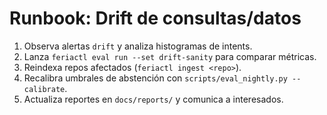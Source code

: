 # Runbook: Drift de consultas/datos

1. Observa alertas `drift` y analiza histogramas de intents.
2. Lanza `feriactl eval run --set drift-sanity` para comparar métricas.
3. Reindexa repos afectados (`feriactl ingest <repo>`).
4. Recalibra umbrales de abstención con `scripts/eval_nightly.py --calibrate`.
5. Actualiza reportes en `docs/reports/` y comunica a interesados.
